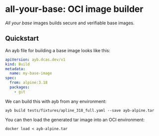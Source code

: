 # all-your-base: OCI image builder

*All your base* images builds secure and verifiable base images.

## Quickstart

An ayb file for building a base image looks like this:

```yaml
apiVersion: ayb.dcas.dev/v1
kind: Build
metadata:
  name: my-base-image
spec:
  from: alpine:3.18
  packages:
    - git
```

We can build this with ayb from any environment:

```shell
ayb build tests/fixtures/apline_318_full.yaml --save ayb-alpine.tar
```
You can then load the generated tar image into an OCI environment:

```shell
docker load < ayb-alpine.tar
```